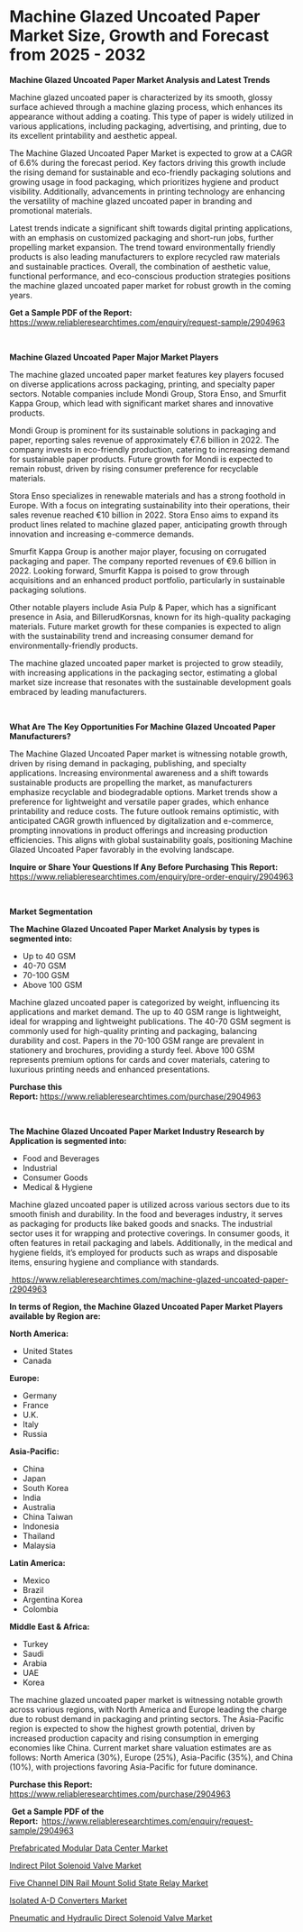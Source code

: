 <p><h1>Machine Glazed Uncoated Paper Market Size, Growth and Forecast from 2025 - 2032</h1></p><p><strong>Machine Glazed Uncoated Paper Market Analysis and Latest Trends</strong></p>
<p><p>Machine glazed uncoated paper is characterized by its smooth, glossy surface achieved through a machine glazing process, which enhances its appearance without adding a coating. This type of paper is widely utilized in various applications, including packaging, advertising, and printing, due to its excellent printability and aesthetic appeal.</p><p>The Machine Glazed Uncoated Paper Market is expected to grow at a CAGR of 6.6% during the forecast period. Key factors driving this growth include the rising demand for sustainable and eco-friendly packaging solutions and growing usage in food packaging, which prioritizes hygiene and product visibility. Additionally, advancements in printing technology are enhancing the versatility of machine glazed uncoated paper in branding and promotional materials.</p><p>Latest trends indicate a significant shift towards digital printing applications, with an emphasis on customized packaging and short-run jobs, further propelling market expansion. The trend toward environmentally friendly products is also leading manufacturers to explore recycled raw materials and sustainable practices. Overall, the combination of aesthetic value, functional performance, and eco-conscious production strategies positions the machine glazed uncoated paper market for robust growth in the coming years.</p></p>
<p><strong>Get a Sample PDF of the Report:&nbsp;</strong> <a href="https://www.reliableresearchtimes.com/enquiry/request-sample/2904963?utm_campaign=3267&utm_medium=2&utm_source=Github&utm_content=ia&utm_term=12032025&utm_id=machine-glazed-uncoated-paper">https://www.reliableresearchtimes.com/enquiry/request-sample/2904963</a></p>
<p>&nbsp;</p>
<p><strong>Machine Glazed Uncoated Paper Major Market Players</strong></p>
<p><p>The machine glazed uncoated paper market features key players focused on diverse applications across packaging, printing, and specialty paper sectors. Notable companies include Mondi Group, Stora Enso, and Smurfit Kappa Group, which lead with significant market shares and innovative products.</p><p>Mondi Group is prominent for its sustainable solutions in packaging and paper, reporting sales revenue of approximately €7.6 billion in 2022. The company invests in eco-friendly production, catering to increasing demand for sustainable paper products. Future growth for Mondi is expected to remain robust, driven by rising consumer preference for recyclable materials.</p><p>Stora Enso specializes in renewable materials and has a strong foothold in Europe. With a focus on integrating sustainability into their operations, their sales revenue reached €10 billion in 2022. Stora Enso aims to expand its product lines related to machine glazed paper, anticipating growth through innovation and increasing e-commerce demands.</p><p>Smurfit Kappa Group is another major player, focusing on corrugated packaging and paper. The company reported revenues of €9.6 billion in 2022. Looking forward, Smurfit Kappa is poised to grow through acquisitions and an enhanced product portfolio, particularly in sustainable packaging solutions.</p><p>Other notable players include Asia Pulp & Paper, which has a significant presence in Asia, and BillerudKorsnas, known for its high-quality packaging materials. Future market growth for these companies is expected to align with the sustainability trend and increasing consumer demand for environmentally-friendly products. </p><p>The machine glazed uncoated paper market is projected to grow steadily, with increasing applications in the packaging sector, estimating a global market size increase that resonates with the sustainable development goals embraced by leading manufacturers.</p></p>
<p>&nbsp;</p>
<p><strong>What Are The Key Opportunities For Machine Glazed Uncoated Paper Manufacturers?</strong></p>
<p><p>The Machine Glazed Uncoated Paper market is witnessing notable growth, driven by rising demand in packaging, publishing, and specialty applications. Increasing environmental awareness and a shift towards sustainable products are propelling the market, as manufacturers emphasize recyclable and biodegradable options. Market trends show a preference for lightweight and versatile paper grades, which enhance printability and reduce costs. The future outlook remains optimistic, with anticipated CAGR growth influenced by digitalization and e-commerce, prompting innovations in product offerings and increasing production efficiencies. This aligns with global sustainability goals, positioning Machine Glazed Uncoated Paper favorably in the evolving landscape.</p></p>
<p><strong>Inquire or Share Your Questions If Any Before Purchasing This Report:</strong> <a href="https://www.reliableresearchtimes.com/enquiry/pre-order-enquiry/2904963?utm_campaign=3267&utm_medium=2&utm_source=Github&utm_content=ia&utm_term=12032025&utm_id=machine-glazed-uncoated-paper">https://www.reliableresearchtimes.com/enquiry/pre-order-enquiry/2904963</a></p>
<p>&nbsp;</p>
<p><strong>Market Segmentation</strong></p>
<p><strong>The Machine Glazed Uncoated Paper Market Analysis by types is segmented into:</strong></p>
<p><ul><li>Up to 40 GSM</li><li>40-70 GSM</li><li>70-100 GSM</li><li>Above 100 GSM</li></ul></p>
<p><p>Machine glazed uncoated paper is categorized by weight, influencing its applications and market demand. The up to 40 GSM range is lightweight, ideal for wrapping and lightweight publications. The 40-70 GSM segment is commonly used for high-quality printing and packaging, balancing durability and cost. Papers in the 70-100 GSM range are prevalent in stationery and brochures, providing a sturdy feel. Above 100 GSM represents premium options for cards and cover materials, catering to luxurious printing needs and enhanced presentations.</p></p>
<p><strong>Purchase this Report:&nbsp;</strong><a href="https://www.reliableresearchtimes.com/purchase/2904963?utm_campaign=3267&utm_medium=2&utm_source=Github&utm_content=ia&utm_term=12032025&utm_id=machine-glazed-uncoated-paper">https://www.reliableresearchtimes.com/purchase/2904963</a></p>
<p>&nbsp;</p>
<p><strong>The Machine Glazed Uncoated Paper Market Industry Research by Application is segmented into:</strong></p>
<p><ul><li>Food and Beverages</li><li>Industrial</li><li>Consumer Goods</li><li>Medical & Hygiene</li></ul></p>
<p><p>Machine glazed uncoated paper is utilized across various sectors due to its smooth finish and durability. In the food and beverages industry, it serves as packaging for products like baked goods and snacks. The industrial sector uses it for wrapping and protective coverings. In consumer goods, it often features in retail packaging and labels. Additionally, in the medical and hygiene fields, it’s employed for products such as wraps and disposable items, ensuring hygiene and compliance with standards.</p></p>
<p><a href="https://www.reliableresearchtimes.com/machine-glazed-uncoated-paper-r2904963?utm_campaign=3267&utm_medium=2&utm_source=Github&utm_content=ia&utm_term=12032025&utm_id=machine-glazed-uncoated-paper">&nbsp;https://www.reliableresearchtimes.com/machine-glazed-uncoated-paper-r2904963</a></p>
<p><strong>In terms of Region, the Machine Glazed Uncoated Paper Market Players available by Region are:</strong></p>
<p>
    <p> <strong> North America: </strong>
        <ul>
            <li>United States</li>
            <li>Canada</li>
        </ul>
        </p> 
    <p> <strong> Europe: </strong>
        <ul>
            <li>Germany</li>
            <li>France</li>
            <li>U.K.</li>
            <li>Italy</li>
            <li>Russia</li>
        </ul>
        </p> 
    <p> <strong> Asia-Pacific: </strong>
        <ul>
            <li>China</li>
            <li>Japan</li>
            <li>South Korea</li>
            <li>India</li>
            <li>Australia</li>
            <li>China Taiwan</li>
            <li>Indonesia</li>
            <li>Thailand</li>
            <li>Malaysia</li>
        </ul>
        </p> 
    <p> <strong> Latin America: </strong>
        <ul>
            <li>Mexico</li>
            <li>Brazil</li>
            <li>Argentina Korea</li>
            <li>Colombia</li>
        </ul>
        </p> 
    <p> <strong> Middle East & Africa: </strong>
        <ul>
            <li>Turkey</li>
            <li>Saudi</li>
            <li>Arabia</li>
            <li>UAE</li>
            <li>Korea</li>
        </ul>
    </p>
    </p>
<p><p>The machine glazed uncoated paper market is witnessing notable growth across various regions, with North America and Europe leading the charge due to robust demand in packaging and printing sectors. The Asia-Pacific region is expected to show the highest growth potential, driven by increased production capacity and rising consumption in emerging economies like China. Current market share valuation estimates are as follows: North America (30%), Europe (25%), Asia-Pacific (35%), and China (10%), with projections favoring Asia-Pacific for future dominance.</p></p>
<p><strong>Purchase this Report: </strong><a href="https://www.reliableresearchtimes.com/purchase/2904963?utm_campaign=3267&utm_medium=2&utm_source=Github&utm_content=ia&utm_term=12032025&utm_id=machine-glazed-uncoated-paper">https://www.reliableresearchtimes.com/purchase/2904963</a></p>
<p>&nbsp;<strong>Get a Sample PDF of the Report:&nbsp;&nbsp;</strong><a href="https://www.reliableresearchtimes.com/enquiry/request-sample/2904963?utm_campaign=3267&utm_medium=2&utm_source=Github&utm_content=ia&utm_term=12032025&utm_id=machine-glazed-uncoated-paper">https://www.reliableresearchtimes.com/enquiry/request-sample/2904963</a></p>
<p><strong></strong></p>
<p><p><a href="https://github.com/chkrselia/Market-Research-Report-List-1/blob/main/prefabricated-modular-data-center-market.md?utm_campaign=3267&utm_medium=2&utm_source=Github&utm_content=ia&utm_term=12032025&utm_id=machine-glazed-uncoated-paper">Prefabricated Modular Data Center Market</a></p><p><a href="https://github.com/watzondechao/Market-Research-Report-List-1/blob/main/indirect-pilot-solenoid-valve-market.md?utm_campaign=3267&utm_medium=2&utm_source=Github&utm_content=ia&utm_term=12032025&utm_id=machine-glazed-uncoated-paper">Indirect Pilot Solenoid Valve Market</a></p><p><a href="https://github.com/pidlisseas/Market-Research-Report-List-1/blob/main/five-channel-din-rail-mount-solid-state-relay-market.md?utm_campaign=3267&utm_medium=2&utm_source=Github&utm_content=ia&utm_term=12032025&utm_id=machine-glazed-uncoated-paper">Five Channel DIN Rail Mount Solid State Relay Market</a></p><p><a href="https://github.com/iroldilom/Market-Research-Report-List-1/blob/main/isolated-a-d-converters-market.md?utm_campaign=3267&utm_medium=2&utm_source=Github&utm_content=ia&utm_term=12032025&utm_id=machine-glazed-uncoated-paper">Isolated A-D Converters Market</a></p><p><a href="https://github.com/phephezxnf/Market-Research-Report-List-1/blob/main/pneumatic-and-hydraulic-direct-solenoid-valve-market.md?utm_campaign=3267&utm_medium=2&utm_source=Github&utm_content=ia&utm_term=12032025&utm_id=machine-glazed-uncoated-paper">Pneumatic and Hydraulic Direct Solenoid Valve Market</a></p></p>